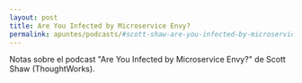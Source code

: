 ```yaml
---
layout: post
title: Are You Infected by Microservice Envy?
permalink: apuntes/podcasts/#scott-shaw-are-you-infected-by-microservice-envy
---
```


Notas sobre el podcast "Are You Infected by Microservice Envy?" de Scott Shaw
(ThoughtWorks).
